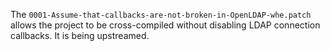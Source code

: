 The `0001-Assume-that-callbacks-are-not-broken-in-OpenLDAP-whe.patch` allows
the project to be cross-compiled without disabling LDAP connection
callbacks. It is being upstreamed.
